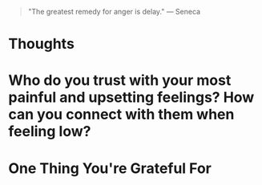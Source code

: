 
> \"The greatest remedy for anger is delay.\" — Seneca

# Thoughts

# Who do you trust with your most painful and upsetting feelings? How can you connect with them when feeling low?

# One Thing You're Grateful For


